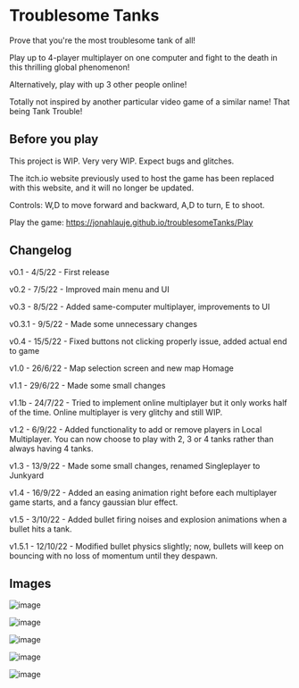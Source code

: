 # Troublesome Tanks
Prove that you're the most troublesome tank of all!

Play up to 4-player multiplayer on one computer and fight to the death in this thrilling global phenomenon!

Alternatively, play with up 3 other people online!

Totally not inspired by another particular video game of a similar name! That being Tank Trouble!

<h2> Before you play </h2>

This project is WIP. Very very WIP. Expect bugs and glitches.

The itch.io website previously used to host the game has been replaced with this website, and it will no longer be updated.

Controls: W,D to move forward and backward, A,D to turn, E to shoot.

Play the game: https://jonahlauje.github.io/troublesomeTanks/Play

<h2> Changelog </h2>

v0.1 - 4/5/22 - First release

v0.2 - 7/5/22 - Improved main menu and UI

v0.3 - 8/5/22 - Added same-computer multiplayer, improvements to UI

v0.3.1 - 9/5/22 - Made some unnecessary changes

v0.4 - 15/5/22 - Fixed buttons not clicking properly issue, added actual end to game

v1.0 - 26/6/22 - Map selection screen and new map Homage

v1.1 - 29/6/22 - Made some small changes

v1.1b - 24/7/22 - Tried to implement online multiplayer but it only works half of the time. Online multiplayer is very glitchy and still WIP.

v1.2 - 6/9/22 - Added functionality to add or remove players in Local Multiplayer. You can now choose to play with 2, 3 or 4 tanks rather than always having 4 tanks.

v1.3 - 13/9/22 - Made some small changes, renamed Singleplayer to Junkyard

v1.4 - 16/9/22 - Added an easing animation right before each multiplayer game starts, and a fancy gaussian blur effect.

v1.5 - 3/10/22 - Added bullet firing noises and explosion animations when a bullet hits a tank.

v1.5.1 - 12/10/22 - Modified bullet physics slightly; now, bullets will keep on bouncing with no loss of momentum until they despawn.

<h2> Images </h2>

![image](https://user-images.githubusercontent.com/44395796/193563995-12b01c6a-22d0-477f-ab7c-138885b5ce8b.png)

![image](https://user-images.githubusercontent.com/44395796/193563359-331f2ad1-d39e-419e-a594-727cd1296ba2.png)

![image](https://user-images.githubusercontent.com/44395796/193563557-465453a5-872b-42fe-8b45-b8905b267969.png)

![image](https://user-images.githubusercontent.com/44395796/193563640-76e098bf-32db-4e0b-83b8-fd14184c5ecf.png)

![image](https://user-images.githubusercontent.com/44395796/193563897-ae13ce82-e44e-4f90-bf4c-728254e0eddd.png)


